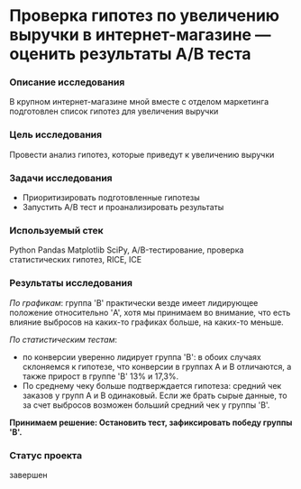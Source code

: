 # Проверка гипотез по увеличению выручки в интернет-магазине — оценить результаты A/B теста


### Описание исследования

В крупном интернет-магазине мной вместе с отделом маркетинга подготовлен список гипотез для увеличения выручки


### Цель исследования

Провести анализ гипотез, которые приведут к увеличению выручки


### Задачи исследования

- Приоритизировать подготовленные гипотезы
- Запустить A/B тест и проанализировать результаты


### Используемый стек
Python Pandas Matplotlib SciPy, A/B-тестирование, проверка статистических гипотез, RICE, ICE


### Результаты исследования

*По графикам*:
группа 'B' практически везде имеет лидирующее положение относительно 'A', хотя мы принимаем во внимание, что есть влияние выбросов на каких-то графиках больше, на каких-то меньше.

*По статистическим тестам*:
* по конверсии уверенно лидирует группа 'B': в обоих случаях склоняемся к гипотезе, что конверсии в группах А и В отличаются, а также прирост в группе 'B' 13% и 17,3%. 
* По среднему чеку больше подтверждается гипотеза: средний чек заказов у групп А и В одинаковый. Если же брать сырые данные, то за счет выбросов возможен больший средний чек у группы 'B'.

**Принимаем решение: Остановить тест, зафиксировать победу группы 'B'.**


### Статус проекта

завершен
